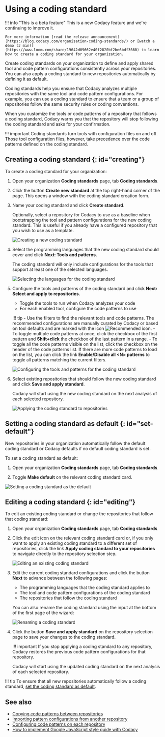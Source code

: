 # Using a coding standard

!!! info "This is a beta feature"
    This is a new Codacy feature and <span class="skip-vale">we're</span> continuing to improve it.

    For more information [read the release announcement](https://blog.codacy.com/organization-coding-standards/) or [watch a demo (3 min)](https://www.loom.com/share/19642d09662e40f2820bf2be6bdf3660) to learn how to create a coding standard for your organization.

Create coding standards on your organization to define and apply shared tool and code pattern configurations consistently across your repositories. You can also apply a coding standard to new repositories automatically by defining it as default.

Coding standards help you ensure that Codacy analyzes multiple repositories with the same tool and code pattern configurations. For example, you can use a coding standard to ensure that a team or a group of repositories follow the same security rules or coding conventions.

When you customize the tools or code patterns of a repository that follows a coding standard, Codacy warns you that the repository will stop following the coding standard and asks for your confirmation.

!!! important
    Coding standards turn tools with configuration files on and off. Those tool configuration files, however, take precedence over the code patterns defined on the coding standard.

## Creating a coding standard {: id="creating"}

To create a coding standard for your organization:

1.  Open your organization **Coding standards** page, tab **Coding standards**.

1.  Click the button **Create new standard** at the top right-hand corner of the page. This opens a window with the coding standard creation form.

1.  Name your coding standard and click **Create standard**.

    Optionally, select a repository for Codacy to use as a baseline when bootstrapping the tool and pattern configurations for the new coding standard. This is useful if you already have a configured repository that you wish to use as a template.

    ![Creating a new coding standard](images/coding-standard-create.png)

1.  Select the programming languages that the new coding standard should cover and click **Next: Tools and patterns**.

    The coding standard will only include configurations for the tools that support at least one of the selected languages.

    ![Selecting the languages for the coding standard](images/coding-standard-select-languages.png)

1.  Configure the tools and patterns of the coding standard and click **Next: Select and apply to repositories**.

    -   Toggle the tools to run when Codacy analyzes your code
    -   For each enabled tool, configure the code patterns to use

    !!! tip
        -   Use the filters to find the relevant tools and code patterns. The recommended configurations are manually curated by Codacy or based on tool defaults and are marked with the icon ![Recommended icon](images/coding-standard-recommended-icon.png).
        -   To toggle multiple code patterns at once, click the checkbox of the first pattern and **Shift+click** the checkbox of the last pattern in a range.
        -   To toggle all the code patterns visible on the list, click the checkbox on the header of the code patterns list. If there are more code patterns to load on the list, you can click the link **Enable/Disable all &lt;N&gt; patterns** to toggle all patterns matching the current filters.

    ![Configuring the tools and patterns for the coding standard](images/coding-standard-configure-tools.png)

1.  Select existing repositories that should follow the new coding standard and click **Save and apply standard**.

    Codacy will start using the new coding standard on the next analysis of each selected repository.

    ![Applying the coding standard to repositories](images/coding-standard-apply.png)

## Setting a coding standard as default {: id="set-default"}

New repositories in your organization automatically follow the default coding standard or Codacy defaults if no default coding standard is set.

To set a coding standard as default:

1.  Open your organization **Coding standards** page, tab **Coding standards**.

1.  Toggle **Make default** on the relevant coding standard card.

[//]: # (TODO new screenshot)
    ![Setting a coding standard as the default](images/coding-standard-set-default.png)

## Editing a coding standard {: id="editing"}

To edit an existing coding standard or change the repositories that follow that coding standard:

1.  Open your organization **Coding standards** page, tab **Coding standards**.

1.  Click the edit icon on the relevant coding standard card or, if you only want to apply an existing coding standard to a different set of repositories, click the link **Apply coding standard to your repositories** to navigate directly to the repository selection step.

    ![Editing an existing coding standard](images/coding-standard-edit.png)

1.  Edit the current coding standard configurations and click the button **Next** to advance between the following pages:

    -   The programming languages that the coding standard applies to
    -   The tool and code pattern configurations of the coding standard
    -   The repositories that follow the coding standard

    You can also rename the coding standard using the input at the bottom of the first page of the wizard:

    ![Renaming a coding standard](images/coding-standard-rename.png)

1.  Click the button **Save and apply standard** on the repository selection page to save your changes to the coding standard.

    !!! important
        If you stop applying a coding standard to any repository, Codacy restores the previous code pattern configurations for that repository.

    Codacy will start using the updated coding standard on the next analysis of each selected repository.

!!! tip
    To ensure that all new repositories automatically follow a coding standard, [set the coding standard as default](#set-default).

## See also

-   [Copying code patterns between repositories](copying-code-patterns-between-repositories.md)
-   [Importing pattern configurations from another repository](../repositories-configure/configuring-code-patterns.md#import-patterns)
-   [Configuring code patterns on each repository](../repositories-configure/configuring-code-patterns.md)
-   [How to implement Google JavaScript style guide with Codacy](https://blog.codacy.com/implement-google-javascript-style-guide-with-codacy/)
